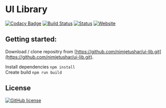 # UI Library

[![Codacy Badge](https://api.codacy.com/project/badge/Grade/2f3503831efb41fe9e5cde24acd60be7)](https://www.codacy.com/app/tushar/ui-lib?utm_source=github.com&amp;utm_medium=referral&amp;utm_content=nimjetushar/ui-lib&amp;utm_campaign=Badge_Grade)
[![Build Status](https://semaphoreci.com/api/v1/nimjetushar/ui-lib/branches/master/shields_badge.svg)](https://semaphoreci.com/nimjetushar/ui-lib)
[![Status](https://api.dependabot.com/badges/status?host=github&repo=nimjetushar/ui-lib)](https://dependabot.com)
[![Website](https://img.shields.io/website-up-down-green-red/https/shields.io.svg?label=my-website)](https://nimjetushar.github.io/ui-lib/)

## Getting started:

Download / clone repositry from [https://github.com/nimjetushar/ui-lib.git](https://github.com/nimjetushar/ui-lib.git).

Install dependencies ```npm install``` <br>
Create build ```npm run build``` 

## License
[![GitHub license](https://img.shields.io/github/license/nimjetushar/ui-lib.svg)](https://github.com/nimjetushar/ui-lib/blob/master/LICENSE)
